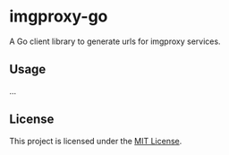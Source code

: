 # imgproxy-go

A Go client library to generate urls for imgproxy services.

## Usage

...

## License

This project is licensed under the [MIT License](LICENSE.md).
